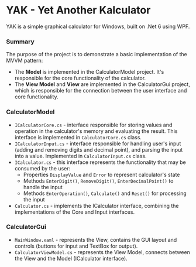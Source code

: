 # YAK - Yet Another Kalculator
YAK is a simple graphical calculator for Windows, built on .Net 6 using WPF.

### Summary
The purpose of the project is to demonstrate a basic implementation of the MVVM pattern:
- The **Model** is implemented in the CalculatorModel project. It's responsible for the core functionality of the calculator.
- The **View Model** and **View** are implemented in the CalculatorGui project, which is responsible for the connection between the user interface and core functionality.

### CalculatorModel
- `ICalculatorCore.cs` - interface responsible for storing values and operation in the calculator's memory and evaluating the result. This interface is implemented in `CalculatorCore.cs` class.
- `ICalculatorInput.cs` - interface responsible for handling user's input (adding and removing digits and decimal point), and parsing the input into a value. Implemented in `CalculatorInput.cs` class.
- `ICalculator.cs` - this interface represents the functionality that may be consumed by the user:
    - Properties `DisplayValue` and `Error` to represent calculator's state
    - Methods `EnterDigit()`, `RemoveDigit()`, `EnterDecimalPoint()` to handle the input
    - Methods `EnterOperation()`, `Calculate()` and `Reset()` for processing the input
- `Calculator.cs` - implements the ICalculator interface, combining the implementations of the Core and Input interfaces.

### CalculatorGui
- `MainWindow.xaml` - represents the View, contains the GUI layout and controls (buttons for input and TextBox for output).
- `CalculatorViewModel.cs` - represents the View Model, connects between the View and the Model (ICalculator interface).  

